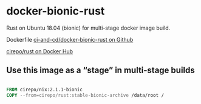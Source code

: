# docker-bionic-rust

Rust on Ubuntu 18.04 (bionic) for multi-stage docker image build.

Dockerfile [ci-and-cd/docker-bionic-rust on Github](https://github.com/ci-and-cd/docker-bionic-rust)

[cirepo/rust on Docker Hub](https://hub.docker.com/r/cirepo/rust/)


## Use this image as a “stage” in multi-stage builds

```dockerfile

FROM cirepo/nix:2.1.1-bionic
COPY --from=cirepo/rust:stable-bionic-archive /data/root /

```
